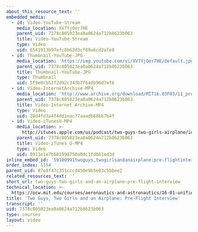 ```yaml
---
about_this_resource_text: ''
embedded_media:
  - id: Video-YouTube-Stream
    media_location: XV7YjOer7HE
    parent_uid: 7378c805823ea0a0624a712b8623b063
    title: Video-YouTube-Stream
    type: Video
    uid: 6541913b97efc8b62d3cf89a6cd2afe8
  - id: Thumbnail-YouTube-JPG
    media_location: 'https://img.youtube.com/vi/XV7YjOer7HE/default.jpg'
    parent_uid: 7378c805823ea0a0624a712b8623b063
    title: Thumbnail-YouTube-JPG
    type: Thumbnail
    uid: 5f9e0cb52f2d92c34db7f64db96d7ef6
  - id: Video-InternetArchive-MP4
    media_location: 'http://www.archive.org/download/MIT16.03F03/11_pre-220k.mp4'
    parent_uid: 7378c805823ea0a0624a712b8623b063
    title: Video-Internet Archive-MP4
    type: Video
    uid: 28d4fd3a4f4dd1eac77aaadb68bb7b4f
  - id: Video-iTunesU-MP4
    media_location: >-
      http://itunes.apple.com/us/podcast/two-guys-two-girls-airplane/id354868963?i=80690323
    parent_uid: 7378c805823ea0a0624a712b8623b063
    title: Video-iTunes U-MP4
    type: Video
    uid: 8911e1e7b681998750a0dc1fd661ed3d
inline_embed_id: '59100991twoguys,twogirlsandanairplane:pre-flightinterview64017193'
order_index: 1154
parent_uid: 87e8f47c351cccd450e9b5e03c5bbee2
related_resources_text: ''
short_url: two-guys-two-girls-and-an-airplane-pre-flight-interview
technical_location: >-
  https://ocw.mit.edu/courses/aeronautics-and-astronautics/16-01-unified-engineering-i-ii-iii-iv-fall-2005-spring-2006/systems-labs-04/two-guys-two-girls-and-an-airplane-pre-flight-interview
title: 'Two Guys, Two Girls and an Airplane: Pre-Flight Interview'
transcript: ''
uid: 7378c805823ea0a0624a712b8623b063
type: courses
layout: video
---
```

